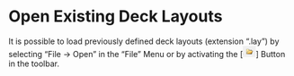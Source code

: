 # Open Existing Deck Layouts

It is possible to load previously defined deck layouts (extension “.lay”) by selecting “File -> Open” in the “File” Menu or by activating the \[![](<../../.gitbook/assets/image (29) (1) (1) (1) (1) (1).png>)] Button in the toolbar.
